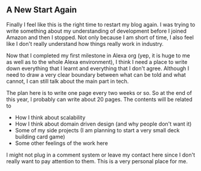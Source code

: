 ## A New Start Again

Finally I feel like this is the right time to restart my blog again. I was trying to write something about my understanding of development before I joined Amazon and then I stopped. Not only because I am short of time, I also feel like I don't really understand how things really work in industry. 

Now that I completed my first milestone in Alexa org (yep, it is huge to me as well as to the whole Alexa environment), I think I need a place to write down everything that I learnt and everything that I don't agree. Although I need to draw a very clear boundary between what can be told and what cannot, I can still talk about the main part in tech.

The plan here is to write one page every two weeks or so. So at the end of this year, I probably can write about 20 pages. The contents will be related to 

* How I think about scalability
* How I think about domain driven design (and why people don't want it)
* Some of my side projects (I am planning to start a very small deck building card game)
* Some other feelings of the work here

I might not plug in a comment system or leave my contact here since I don't really want to pay attention to them. This is a very personal place for me.
